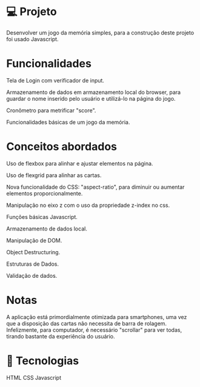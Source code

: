 # 💻 Projeto
Desenvolver um jogo da memória simples, para a construção deste projeto foi usado Javascript.  

# Funcionalidades
 Tela de Login com verificador de input.

 Armazenamento de dados em armazenamento local do browser, para guardar o nome inserido pelo usuário e utilizá-lo na página do jogo.

 Cronômetro para metrificar "score".

 Funcionalidades básicas de um jogo da memória.

# Conceitos abordados

 Uso de flexbox para alinhar e ajustar elementos na página.
 
 Uso de flexgrid para alinhar as cartas.
 
 Nova funcionalidade do CSS: "aspect-ratio", para diminuir ou aumentar elementos proporcionalmente.

 Manipulação no eixo z com o uso da propriedade z-index no css.

 Funções básicas Javascript.
 
 Armazenamento de dados local.

 Manipulação de DOM.
 
 Object Destructuring.
 
 Estruturas de Dados.
 
 Validação de dados.
 
 

# Notas
 
 A aplicação está primordialmente otimizada para smartphones, uma vez que a disposição das cartas não necessita de barra de rolagem. Infelizmente, para computador,
 é necessário "scrollar" para ver todas, tirando bastante da experiência do usuário.


# 🚀 Tecnologias
HTML
CSS
Javascript
